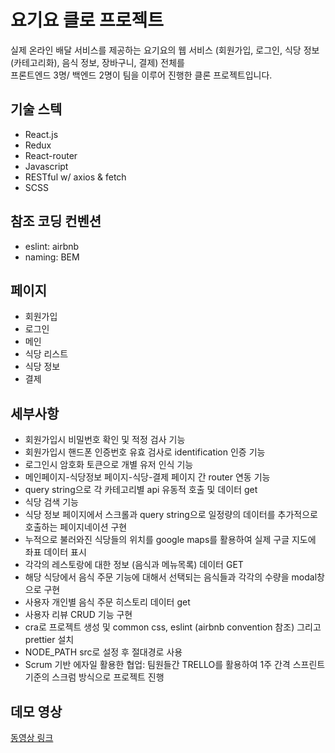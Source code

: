 ## <h1>요기요 클로 프로젝트</h1> 
<p>
실제 온라인 배달 서비스를 제공하는 요기요의 웹 서비스 (회원가입, 로그인, 식당 정보 (카테고리화), 음식 정보, 장바구니, 결제) 전체를 <br>
  프론트엔드 3명/ 백엔드 2명이 팀을 이루어 진행한 클론 프로젝트입니다.
</p>

## 기술 스텍

<ul>
  <li>React.js</li>
  <li>Redux</li>
  <li>React-router</li>
  <li>Javascript</li>
  <li>RESTful w/ axios & fetch</li>
  <li>SCSS</li>
</ul>

## 참조 코딩 컨벤션
<ul>
  <li>eslint: airbnb</li>
  <li>naming: BEM</li>
</ul>

## 페이지
<ul>
  <li>회원가입</li>
  <li>로그인</li>
  <li>메인</li>
  <li>식당 리스트</li>
  <li>식당 정보</li>
  <li>결제</li>
</ul>

## 세부사항

<ul>
  <li>회원가입시 비밀번호 확인 및 적정 검사 기능</li>
  <li>회원가입시 핸드폰 인증번호 유효 검사로 identification 인증 기능</li>
  <li>로그인시 암호화 토큰으로 개별 유저 인식 기능</li>
  <li>메인페이지-식당정보 페이지-식당-결제 페이지 간 router 연동 기능</li>
  <li>query string으로 각 카테고리별 api 유동적 호출 및 데이터 get</li>
  <li>식당 검색 기능</li>
  <li>식당 정보 페이지에서 스크롤과 query string으로 일정량의 데이터를 추가적으로 호출하는 페이지네이션 구현</li>
  <li>누적으로 불러와진 식당들의 위치를 google maps를 활용하여 실제 구글 지도에 좌표 데이터 표시</li>
  <li>각각의 레스토랑에 대한 정보 (음식과 메뉴목록) 데이터 GET</li>
  <li>해당 식당에서 음식 주문 기능에 대해서 선택되는 음식들과 각각의 수량을 modal창으로 구현</li>
  <li>사용자 개인별 음식 주문 히스토리 데이터 get</li>
  <li>사용자 리뷰 CRUD 기능 구현</li>
    <li>cra로 프로젝트 생성 및 common css, eslint (airbnb convention 참조) 그리고 prettier 설치</li>
  <li>NODE_PATH src로 설정 후 절대경로 사용</li>
  <li>Scrum 기반 에자일 활용한 협업: 팀원들간 TRELLO를 활용하여 1주 간격 스프린트 기준의 스크럼 방식으로 프로젝트 진행</li>
</ul>

## 데모 영상

<a href="https://www.youtube.com/watch?v=4k8D8VlNm8M">동영상 링크</a>
